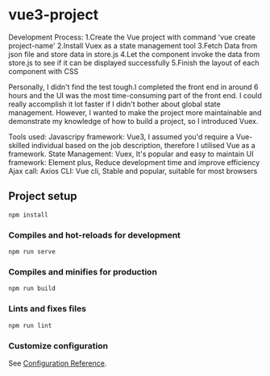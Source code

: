 # vue3-project

Development Process: 
1.Create the Vue project with command 'vue create project-name'
2.Install Vuex as a state management tool
3.Fetch Data from json file and store data in store.js
4.Let the component invoke the data from store.js to see if it can be displayed successfully
5.Finish the layout of each component with CSS
  
Personally, I didn't find the test tough.I completed the front end in around 6 hours and  the UI was the most time-consuming part of the front end. I could really accomplish it lot faster if I didn't bother about global state management. However, I wanted to make the project more maintainable and demonstrate my knowledge of how to build a project, so I introduced Vuex.
  
Tools used:
Javascripy framework: Vue3, I assumed you'd require a Vue-skilled individual based on the job description, therefore I utilised Vue as a framework.
State Management: Vuex, It's popular and easy to maintain
UI framework: Element plus, Reduce development time and improve efficiency
Ajax call: Axios
CLI: Vue cli, Stable and popular, suitable for most browsers
  
## Project setup
```
npm install
```

### Compiles and hot-reloads for development
```
npm run serve
```

### Compiles and minifies for production
```
npm run build
```

### Lints and fixes files
```
npm run lint
```

### Customize configuration
See [Configuration Reference](https://cli.vuejs.org/config/).

